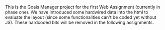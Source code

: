 This is the Goals Manager project for the first Web Assignment (currently in phase one).
We have introduced some hardwired data into the html to evaluate the layout (since some functionalities can't be coded yet without JS).
These hardcoded bits will be removed in the following assignments.

